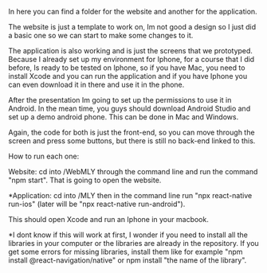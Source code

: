 In here you can find a folder for the website and another for the application.



The website is just a template to work on, Im not good a design so I just did a basic one so we can start to make some changes to it.



The application is also working and is just the screens that we prototyped. Because I already set up my environment for Iphone, for a course that I did before, Is ready to be tested on Iphone, so if you have Mac, you need to install Xcode and you can run the application and if you have Iphone you can even download it in there and use it in the phone. 



After the presentation Im going to set up the permissions to use it in Android. In the mean time, you guys should download Android Studio and set up a demo android phone. This can be done in Mac and Windows.



Again, the code for both is just the front-end, so you can move through the screen and press some buttons, but there is still no back-end linked to this. 



How to run each one:

Website: cd into /WebMLY through the command line and run the command "npm start". That is going to open the website. 



*Application: cd into /MLY then in the command line run "npx react-native run-ios" (later will be "npx react-native run-android").

This should open Xcode and run an Iphone in your macbook.



*I dont know if this will work at first, I wonder if you need to install all the libraries in your computer or the libraries are already in the repository. If you get some errors for missing libraries, install them like for example "npm install @react-navigation/native" or npm install "the name of the library".
